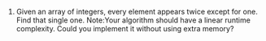 
1. Given an array of integers, every element appears twice except for one. Find that single one.    Note:Your algorithm should have a linear runtime complexity. Could you implement it without using extra memory?